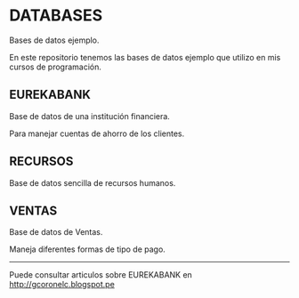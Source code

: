 # DATABASES

Bases de datos ejemplo.

En este repositorio tenemos las bases de datos ejemplo que utilizo en mis cursos de programación.

EUREKABANK
-------------------------------------------------------
Base de datos de una institución financiera.

Para manejar cuentas de ahorro de los clientes.

RECURSOS
-------------------------------------------------------
Base de datos sencilla de recursos humanos.

VENTAS
-------------------------------------------------------
Base de datos de Ventas.

Maneja diferentes formas de tipo de pago.


------------------------------------------------------------

Puede consultar articulos sobre EUREKABANK en http://gcoronelc.blogspot.pe


